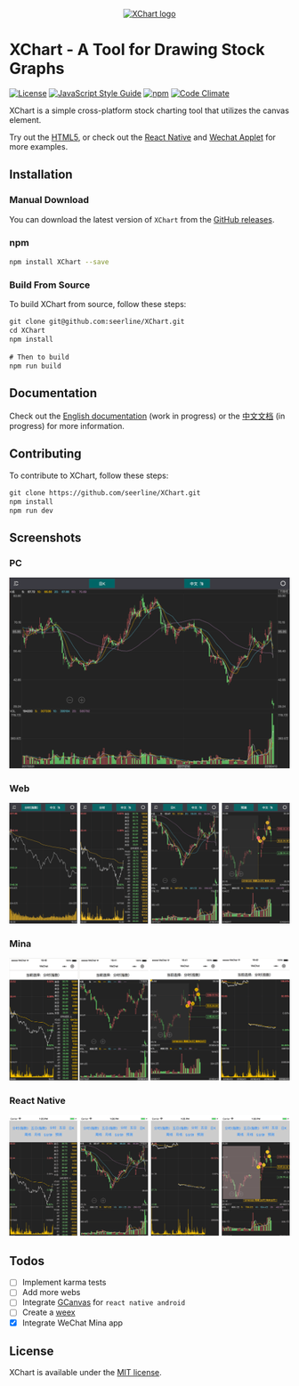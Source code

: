 <p align="center"><a href="https://seerline.github.io" target="_blank" rel="noopener noreferrer"><img width="100" src="https://seerline.github.io/logo.png" alt="XChart logo"></a></p>

# XChart - A Tool for Drawing Stock Graphs

[![License](https://img.shields.io/apm/l/vim-mode.svg?style=plastic)](https://opensource.org/licenses/MIT)
[![JavaScript Style Guide](https://img.shields.io/badge/code_style-standard-brightgreen.svg)](https://standardjs.com)
[![npm](https://img.shields.io/npm/v/XChart.svg)](https://www.npmjs.com/package/XChart) [![Code Climate](https://img.shields.io/codeclimate/maintainability/seerline/XChart.svg)](https://codeclimate.com/github/seerline/XChart)

XChart is a simple cross-platform stock charting tool that utilizes the canvas element.

Try out the [HTML5](https://seerline.github.io/XChart/samples/), or check out the [React Native](https://github.com/seerline/react-native-XChart-demo) and [Wechat Applet](https://github.com/seerline/wechat-applet-XChart-demo) for more examples.

## Installation

### Manual Download

You can download the latest version of `XChart` from the [GitHub releases](https://github.com/seerline/XChart/releases/latest).

### npm

```bash
npm install XChart --save
```

### Build From Source

To build XChart from source, follow these steps:

```shell
git clone git@github.com:seerline/XChart.git
cd XChart
npm install

# Then to build
npm run build
```

## Documentation

Check out the [English documentation](https://seerline.github.io/XChart/) (work in progress) or the [中文文档](https://seerline.github.io/XChart/zh/) (in progress) for more information.

## Contributing

To contribute to XChart, follow these steps:

```shell
git clone https://github.com/seerline/XChart.git
npm install
npm run dev
```

## Screenshots

### PC

![PC](./screenshot/pc.png)

### Web

![Web](./screenshot/web.png)

### Mina

![Mina](./screenshot/mina.png)

### React Native

![React Native](./screenshot/reactnative.png)

## Todos

* [ ] Implement karma tests
* [ ] Add more webs
* [ ] Integrate [GCanvas](https://github.com/alibaba/GCanvas) for `react native android`
* [ ] Create a [weex](https://github.com/apache/incubator-weex)
* [x] Integrate WeChat Mina app

## License

XChart is available under the [MIT license](https://opensource.org/licenses/MIT).
